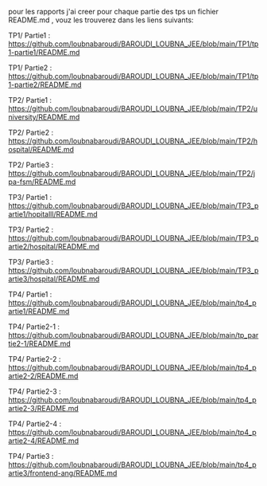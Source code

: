pour les rapports j'ai creer pour chaque partie des tps un fichier README.md , vouz les trouverez dans les liens suivants:

TP1/
Partie1 :
https://github.com/loubnabaroudi/BAROUDI_LOUBNA_JEE/blob/main/TP1/tp1-partie1/README.md

TP1/
Partie2 :
https://github.com/loubnabaroudi/BAROUDI_LOUBNA_JEE/blob/main/TP1/tp1-partie2/README.md

TP2/
Partie1 :
https://github.com/loubnabaroudi/BAROUDI_LOUBNA_JEE/blob/main/TP2/university/README.md

TP2/
Partie2 : https://github.com/loubnabaroudi/BAROUDI_LOUBNA_JEE/blob/main/TP2/hospital/README.md


TP2/
Partie3 :
https://github.com/loubnabaroudi/BAROUDI_LOUBNA_JEE/blob/main/TP2/jpa-fsm/README.md

TP3/
Partie1 :
https://github.com/loubnabaroudi/BAROUDI_LOUBNA_JEE/blob/main/TP3_partie1/hopitalll/README.md

TP3/
Partie2 :
https://github.com/loubnabaroudi/BAROUDI_LOUBNA_JEE/blob/main/TP3_partie2/hospital/README.md

TP3/
Partie3 :
https://github.com/loubnabaroudi/BAROUDI_LOUBNA_JEE/blob/main/TP3_partie3/hospital/README.md

TP4/
Partie1 :
https://github.com/loubnabaroudi/BAROUDI_LOUBNA_JEE/blob/main/tp4_partie1/README.md

TP4/
Partie2-1 :
https://github.com/loubnabaroudi/BAROUDI_LOUBNA_JEE/blob/main/tp_partie2-1/README.md

TP4/
Partie2-2 :
https://github.com/loubnabaroudi/BAROUDI_LOUBNA_JEE/blob/main/tp4_partie2-2/README.md

TP4/
Partie2-3 :
https://github.com/loubnabaroudi/BAROUDI_LOUBNA_JEE/blob/main/tp4_partie2-3/README.md

TP4/
Partie2-4 :
https://github.com/loubnabaroudi/BAROUDI_LOUBNA_JEE/blob/main/tp4_partie2-4/README.md

TP4/
Partie3 :
https://github.com/loubnabaroudi/BAROUDI_LOUBNA_JEE/blob/main/tp4_partie3/frontend-ang/README.md
